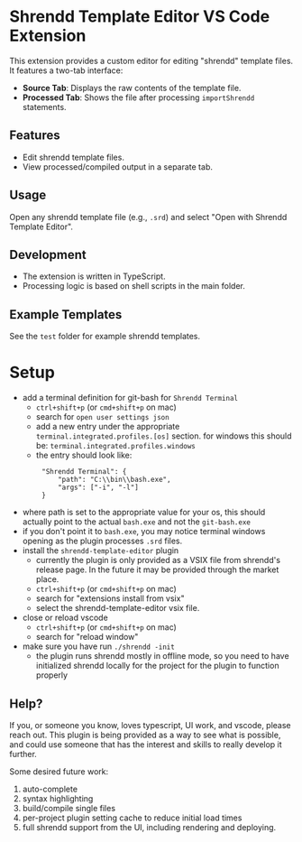 # Shrendd Template Editor VS Code Extension

This extension provides a custom editor for editing "shrendd" template files. It features a two-tab interface:
- **Source Tab**: Displays the raw contents of the template file.
- **Processed Tab**: Shows the file after processing `importShrendd` statements.

## Features
- Edit shrendd template files.
- View processed/compiled output in a separate tab.

## Usage
Open any shrendd template file (e.g., `.srd`) and select "Open with Shrendd Template Editor".

## Development
- The extension is written in TypeScript.
- Processing logic is based on shell scripts in the main folder.

## Example Templates
See the `test` folder for example shrendd templates.

# Setup

* add a terminal definition for git-bash for `Shrendd Terminal`
  * `ctrl+shift+p` (or `cmd+shift+p` on mac)
  * search for `open user settings json`
  * add a new entry under the appropriate `terminal.integrated.profiles.[os]` section. for windows this should be: `terminal.integrated.profiles.windows`
  * the entry should look like:
```
        "Shrendd Terminal": {
            "path": "C:\\bin\\bash.exe",
            "args": ["-i", "-l"]
        }
```
  * where path is set to the appropriate value for your os, this should actually point to the actual `bash.exe` and not the `git-bash.exe`
  * if you don't point it to `bash.exe`, you may notice terminal windows opening as the plugin processes `.srd` files.
* install the `shrendd-template-editor` plugin
  * currently the plugin is only provided as a VSIX file from shrendd's release page. In the future it may be provided through the market place.
  * `ctrl+shift+p` (or `cmd+shift+p` on mac)
  * search for "extensions install from vsix"
  * select the shrendd-template-editor vsix file.
* close or reload vscode
  * `ctrl+shift+p` (or `cmd+shift+p` on mac)
  * search for "reload window"
* make sure you have run `./shrendd -init`
  * the plugin runs shrendd mostly in offline mode, so you need to have initialized shrendd locally for the project for the plugin to function properly


## Help?

If you, or someone you know, loves typescript, UI work, and vscode, please reach out. This plugin is being provided as a way to see what is possible, and could use someone that has the interest and skills to really develop it further.

Some desired future work:
1. auto-complete
2. syntax highlighting
3. build/compile single files
4. per-project plugin setting cache to reduce initial load times
5. full shrendd support from the UI, including rendering and deploying.